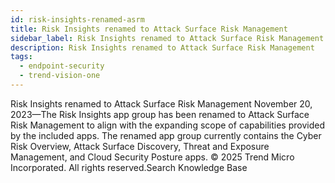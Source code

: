 ```yaml
---
id: risk-insights-renamed-asrm
title: Risk Insights renamed to Attack Surface Risk Management
sidebar_label: Risk Insights renamed to Attack Surface Risk Management
description: Risk Insights renamed to Attack Surface Risk Management
tags:
  - endpoint-security
  - trend-vision-one
---
```


 Risk Insights renamed to Attack Surface Risk Management November 20, 2023—The Risk Insights app group has been renamed to Attack Surface Risk Management to align with the expanding scope of capabilities provided by the included apps. The renamed app group currently contains the Cyber Risk Overview, Attack Surface Discovery, Threat and Exposure Management, and Cloud Security Posture apps. © 2025 Trend Micro Incorporated. All rights reserved.Search Knowledge Base